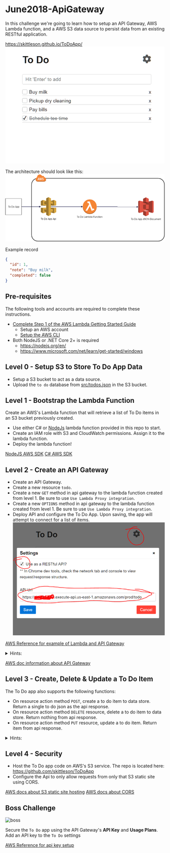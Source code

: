 # June2018-ApiGateway

In this challenge we're going to learn how to setup an API Gateway, AWS Lambda function, and a AWS S3 data source to persist data from an existing RESTful application.

<https://skittleson.github.io/ToDoApp/>
![to do app](todoApp.gif)

The architecture should look like this:
![to do app flow](flow.png)

Example record

```json
{
  "id": 1,
  "note": "Buy milk",
  "completed": false
}
```

## Pre-requisites

The following tools and accounts are required to complete these instructions.

- [Complete Step 1 of the AWS Lambda Getting Started Guide](http://docs.aws.amazon.com/lambda/latest/dg/setup.html)
  - Setup an AWS account
  - [Setup the AWS CLI](https://docs.aws.amazon.com/lambda/latest/dg/setup-awscli.html)
- Both NodeJS or .NET Core 2+ is required
  - <https://nodejs.org/en/>
  - <https://www.microsoft.com/net/learn/get-started/windows>

## Level 0 - Setup S3 to Store To Do App Data

- Setup a S3 bucket to act as a data source.
- Upload the `to do` database from [src/todos.json](src/todos.json) in the S3 bucket.

## Level 1 - Bootstrap the Lambda Function

Create an AWS's Lambda function that will retrieve a list of To Do items in an S3 bucket previously created.

- Use either C# or [NodeJs](src/nodejs/index.js) lambda function provided in this repo to start.
- Create an IAM role with S3 and CloudWatch permissions. Assign it to the lambda function.
- Deploy the lambda function!

[NodeJS AWS SDK](https://aws.amazon.com/sdk-for-node-js/)
[C# AWS SDK](https://docs.aws.amazon.com/AmazonS3/latest/dev/UploadObjSingleOpNET.html)

## Level 2 - Create an API Gateway

- Create an API Gateway.
- Create a new resource `todo`.
- Create a new `GET` method in api gateway to the lambda function created from level 1. Be sure to use `Use Lambda Proxy integration`.
- Create a new `OPTIONS` method in api gateway to the lambda function created from level 1. Be sure to use `Use Lambda Proxy integration`.
- Deploy API and configure the To Do App. Upon saving, the app will attempt to connect for a list of items.
  ![to do app](ConfigureToDoApp.PNG)

[AWS Reference for example of Lambda and API Gateway](https://docs.aws.amazon.com/apigateway/latest/developerguide/api-gateway-create-api-as-simple-proxy-for-lambda.html)

<details>
  <summary>Hints:</summary>

  Be sure to `Deploy` the Api! Action drop down, `Deploy Api` on every change.

  Chrome console will throw an error about if origin is not set (also see level 1 javascript hint): `Access-Control-Allow-Origin` or ``

  Check the CloudWatch for Lambda log events.

</details>

[AWS doc information about API Gateway](https://docs.aws.amazon.com/apigateway/latest/developerguide/welcome.html)

## Level 3 - Create, Delete & Update a To Do Item

The To Do app also supports the following functions:

- On resource action method `POST`, create a to do item to data store. Return a single to do json as the api response.
- On resource action method `DELETE` resource, delete a to do item to data store. Return nothing from api response.
- On resource action method `PUT` resource, update a to do item. Return item from api response.

<details>
  <summary>Hints:</summary>

    Be sure to `Deploy` the Api! Action drop down, `Deploy Api` on every change.

    Check the network tab in chrome for the requests!

    CORS issues? Did you add OPTIONS method that mapped to the lambda function?

</details>

## Level 4 - Security

- Host the To Do app code on AWS's S3 service. The repo is located here: https://github.com/skittleson/ToDoApp
- Configure the Api to only allow requests from only that S3 static site using CORS.

[AWS docs about S3 static site hosting](https://docs.aws.amazon.com/AmazonS3/latest/dev/WebsiteHosting.html)
[AWS docs about CORS](https://docs.aws.amazon.com/apigateway/latest/developerguide/how-to-cors.html)

## Boss Challenge
![boss](http://images2.fanpop.com/image/photos/10400000/Bowser-nintendo-villains-10403203-500-413.jpg)

Secure the `To Do` app using the API Gateway's **API Key** and **Usage Plans**.  Add an API key to the `To Do` settings

[AWS Reference for api key setup](https://docs.aws.amazon.com/apigateway/latest/developerguide/api-gateway-setup-api-key-with-console.html)
